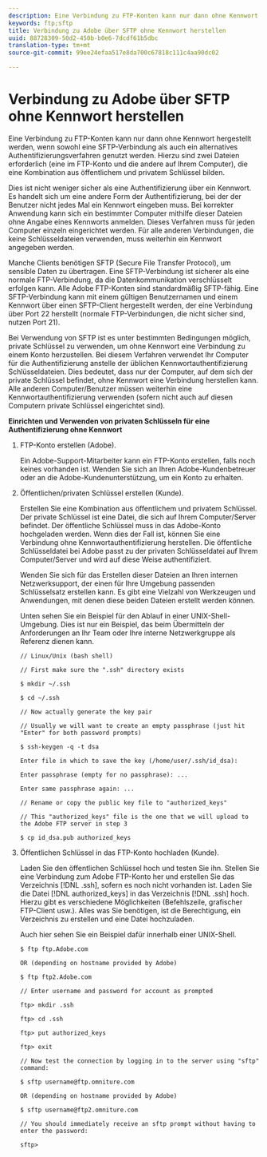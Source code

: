 ```yaml
---
description: Eine Verbindung zu FTP-Konten kann nur dann ohne Kennwort hergestellt werden, wenn sowohl eine SFTP-Verbindung als auch ein alternatives Authentifizierungsverfahren genutzt werden. Hierzu sind zwei Dateien erforderlich (eine im FTP-Konto und die andere auf Ihrem Computer), die eine Kombination aus öffentlichem und privatem Schlüssel bilden.
keywords: ftp;sftp
title: Verbindung zu Adobe über SFTP ohne Kennwort herstellen
uuid: 88728309-50d2-450b-b0e6-7dcdf61b5dbc
translation-type: tm+mt
source-git-commit: 99ee24efaa517e8da700c67818c111c4aa90dc02

---
```



# Verbindung zu Adobe über SFTP ohne Kennwort herstellen

Eine Verbindung zu FTP-Konten kann nur dann ohne Kennwort hergestellt werden, wenn sowohl eine SFTP-Verbindung als auch ein alternatives Authentifizierungsverfahren genutzt werden. Hierzu sind zwei Dateien erforderlich (eine im FTP-Konto und die andere auf Ihrem Computer), die eine Kombination aus öffentlichem und privatem Schlüssel bilden.

Dies ist nicht weniger sicher als eine Authentifizierung über ein Kennwort. Es handelt sich um eine andere Form der Authentifizierung, bei der der Benutzer nicht jedes Mal ein Kennwort eingeben muss. Bei korrekter Anwendung kann sich ein bestimmter Computer mithilfe dieser Dateien ohne Angabe eines Kennworts anmelden. Dieses Verfahren muss für jeden Computer einzeln eingerichtet werden. Für alle anderen Verbindungen, die keine Schlüsseldateien verwenden, muss weiterhin ein Kennwort angegeben werden.

Manche Clients benötigen SFTP (Secure File Transfer Protocol), um sensible Daten zu übertragen. Eine SFTP-Verbindung ist sicherer als eine normale FTP-Verbindung, da die Datenkommunikation verschlüsselt erfolgen kann. Alle Adobe FTP-Konten sind standardmäßig SFTP-fähig. Eine SFTP-Verbindung kann mit einem gültigen Benutzernamen und einem Kennwort über einen SFTP-Client hergestellt werden, der eine Verbindung über Port 22 herstellt (normale FTP-Verbindungen, die nicht sicher sind, nutzen Port 21).

Bei Verwendung von SFTP ist es unter bestimmten Bedingungen möglich, private Schlüssel zu verwenden, um ohne Kennwort eine Verbindung zu einem Konto herzustellen. Bei diesem Verfahren verwendet Ihr Computer für die Authentifizierung anstelle der üblichen Kennwortauthentifizierung Schlüsseldateien. Dies bedeutet, dass nur der Computer, auf dem sich der private Schlüssel befindet, ohne Kennwort eine Verbindung herstellen kann. Alle anderen Computer/Benutzer müssen weiterhin eine Kennwortauthentifizierung verwenden (sofern nicht auch auf diesen Computern private Schlüssel eingerichtet sind).

**Einrichten und Verwenden von privaten Schlüsseln für eine Authentifizierung ohne Kennwort**

1. FTP-Konto erstellen (Adobe).

   Ein Adobe-Support-Mitarbeiter kann ein FTP-Konto erstellen, falls noch keines vorhanden ist. Wenden Sie sich an Ihren Adobe-Kundenbetreuer oder an die Adobe-Kundenunterstützung, um ein Konto zu erhalten.
1. Öffentlichen/privaten Schlüssel erstellen (Kunde).

   Erstellen Sie eine Kombination aus öffentlichem und privatem Schlüssel. Der private Schlüssel ist eine Datei, die sich auf Ihrem Computer/Server befindet. Der öffentliche Schlüssel muss in das Adobe-Konto hochgeladen werden. Wenn dies der Fall ist, können Sie eine Verbindung ohne Kennwortauthentifizierung herstellen. Die öffentliche Schlüsseldatei bei Adobe passt zu der privaten Schlüsseldatei auf Ihrem Computer/Server und wird auf diese Weise authentifiziert.

   Wenden Sie sich für das Erstellen dieser Dateien an Ihren internen Netzwerksupport, der einen für Ihre Umgebung passenden Schlüsselsatz erstellen kann. Es gibt eine Vielzahl von Werkzeugen und Anwendungen, mit denen diese beiden Dateien erstellt werden können.

   Unten sehen Sie ein Beispiel für den Ablauf in einer UNIX-Shell-Umgebung. Dies ist nur ein Beispiel, das beim Übermitteln der Anforderungen an Ihr Team oder Ihre interne Netzwerkgruppe als Referenz dienen kann.

   ```
   // Linux/Unix (bash shell)
   
   // First make sure the ".ssh" directory exists
   
   $ mkdir ~/.ssh
   
   $ cd ~/.ssh
   
   // Now actually generate the key pair
   
   // Usually we will want to create an empty passphrase (just hit "Enter" for both password prompts)
   
   $ ssh-keygen -q -t dsa
   
   Enter file in which to save the key (/home/user/.ssh/id_dsa):
   
   Enter passphrase (empty for no passphrase): ...
   
   Enter same passphrase again: ...
   
   // Rename or copy the public key file to "authorized_keys"
   
   // This "authorized_keys" file is the one that we will upload to the Adobe FTP server in step 3
   
   $ cp id_dsa.pub authorized_keys 
   ```

1. Öffentlichen Schlüssel in das FTP-Konto hochladen (Kunde).

   Laden Sie den öffentlichen Schlüssel hoch und testen Sie ihn. Stellen Sie eine Verbindung zum Adobe FTP-Konto her und erstellen Sie das Verzeichnis [!DNL .ssh], sofern es noch nicht vorhanden ist. Laden Sie die Datei [!DNL authorized_keys] in das Verzeichnis [!DNL .ssh] hoch. Hierzu gibt es verschiedene Möglichkeiten (Befehlszeile, grafischer FTP-Client usw.). Alles was Sie benötigen, ist die Berechtigung, ein Verzeichnis zu erstellen und eine Datei hochzuladen.

   Auch hier sehen Sie ein Beispiel dafür innerhalb einer UNIX-Shell.

   ```
   $ ftp ftp.Adobe.com
   
   OR (depending on hostname provided by Adobe)
   
   $ ftp ftp2.Adobe.com
   
   // Enter username and password for account as prompted
   
   ftp> mkdir .ssh
   
   ftp> cd .ssh
   
   ftp> put authorized_keys
   
   ftp> exit
   
   // Now test the connection by logging in to the server using "sftp" command:
   
   $ sftp username@ftp.omniture.com
   
   OR (depending on hostname provided by Adobe)
   
   $ sftp username@ftp2.omniture.com
   
   // You should immediately receive an sftp prompt without having to enter the password:
   
   sftp>
   ```

